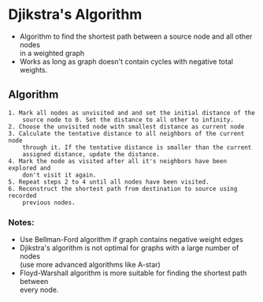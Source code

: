 # Djikstra's Algorithm

* Algorithm to find the shortest path between a source node and all other nodes  
in a weighted graph
* Works as long as graph doesn't contain cycles with negative total weights.

## Algorithm

    1. Mark all nodes as unvisited and and set the initial distance of the 
        source node to 0. Set the distance to all other to infinity.
    2. Choose the unvisited node with smallest distance as current node
    3. Calculate the tentative distance to all neighbors of the current node
        through it. If the tentative distance is smaller than the current  
        assigned distance, update the distance.
    4. Mark the node as visited after all it's neighbors have been explored and
        don't visit it again.
    5. Repeat steps 2 to 4 until all nodes have been visited.
    6. Reconstruct the shortest path from destination to source using recorded 
        previous nodes.

### Notes:
* Use Bellman-Ford algorithm if graph contains negative weight edges
* Djikstra's algorithm is not optimal for graphs with a large number of nodes  
    (use more advanced algorithms like A-star)
* Floyd-Warshall algorithm is more suitable for finding the shortest path between  
every node.